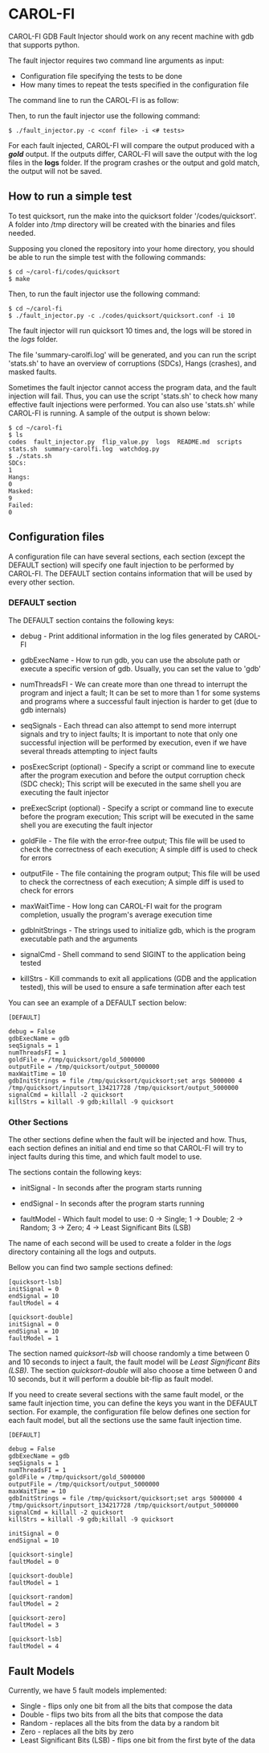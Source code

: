 # CAROL-FI

CAROL-FI GDB Fault Injector should work on any recent machine with gdb that supports python.

The fault injector requires two command line arguments as input:
* Configuration file specifying the tests to be done
* How many times to repeat the tests specified in the configuration file

The command line to run the CAROL-FI is as follow:

Then, to run the fault injector use the following command:
```{r, engine='bash', code_block_name} 
$ ./fault_injector.py -c <conf file> -i <# tests>
```

For each fault injected, CAROL-FI will compare the output produced with a _**gold**_ output. If the outputs differ, CAROL-FI will save the output with the log files in the **logs** folder. If the program crashes or the output and gold match, the output will not be saved.

## How to run a simple test

To test quicksort, run the make into the quicksort folder '/codes/quicksort'. A folder into /tmp directory will be created with the binaries and files needed.

Supposing you cloned the repository into your home directory, you should be able to run the simple test with the following commands:
```{r, engine='bash', code_block_name} 
$ cd ~/carol-fi/codes/quicksort
$ make
```

Then, to run the fault injector use the following command:
```{r, engine='bash', code_block_name} 
$ cd ~/carol-fi
$ ./fault_injector.py -c ./codes/quicksort/quicksort.conf -i 10
```

The fault injector will run quicksort 10 times and, the logs will be stored in the *logs* folder.

The file 'summary-carolfi.log' will be generated, and you can run the script 'stats.sh' to have an overview of corruptions (SDCs), Hangs (crashes), and masked faults.

Sometimes the fault injector cannot access the program data, and the fault injection will fail. Thus, you can use the script 'stats.sh' to check how many effective fault injections were performed. You can also use 'stats.sh' while CAROL-FI is running.  A sample of the output is shown below:

```{r, engine='bash', code_block_name} 
$ cd ~/carol-fi
$ ls
codes  fault_injector.py  flip_value.py  logs  README.md  scripts  stats.sh  summary-carolfi.log  watchdog.py
$ ./stats.sh
SDCs: 
1
Hangs: 
0
Masked: 
9
Failed: 
0
```


## Configuration files

A configuration file can have several sections, each section (except the DEFAULT section) will specify one fault injection to be performed by CAROL-FI. The DEFAULT section contains information that will be used by every other section.

### DEFAULT section

The DEFAULT section contains the following keys:

* debug - Print additional information in the log files generated by CAROL-FI

* gdbExecName - How to run gdb, you can use the absolute path or execute a specific version of gdb. Usually, you can set the value to 'gdb'

* numThreadsFI - We can create more than one thread to interrupt the program and inject a fault; It can be set to more than 1 for some systems and programs where a successful fault injection is harder to get (due to gdb internals)

* seqSignals - Each thread can also attempt to send more interrupt signals and try to inject faults; It is important to note that only one successful injection will be performed by execution, even if we have several threads attempting to inject faults

* posExecScript (optional) - Specify a script or command line to execute after the program execution and before the output corruption check (SDC check); This script will be executed in the same shell you are executing the fault injector

* preExecScript (optional) - Specify a script or command line to execute before the program execution; This script will be executed in the same shell you are executing the fault injector

* goldFile - The file with the error-free output; This file will be used to check the correctness of each execution; A simple diff is used to check for errors

* outputFile - The file containing the program output; This file will be used to check the correctness of each execution; A simple diff is used to check for errors

* maxWaitTime - How long can CAROL-FI wait for the program completion, usually the program's average execution time

* gdbInitStrings - The strings used to initialize gdb, which is the program executable path and the arguments

* signalCmd - Shell command to send SIGINT to the application being tested

* killStrs - Kill commands to exit all applications (GDB and the application tested), this will be used to ensure a safe termination after each test

You can see an example of a DEFAULT section below:

```
[DEFAULT]

debug = False
gdbExecName = gdb
seqSignals = 1
numThreadsFI = 1
goldFile = /tmp/quicksort/gold_5000000
outputFile = /tmp/quicksort/output_5000000
maxWaitTime = 10
gdbInitStrings = file /tmp/quicksort/quicksort;set args 5000000 4 /tmp/quicksort/inputsort_134217728 /tmp/quicksort/output_5000000
signalCmd = killall -2 quicksort
killStrs = killall -9 gdb;killall -9 quicksort
```

### Other Sections

The other sections define when the fault will be injected and how. Thus, each section defines an initial and end time so that CAROL-FI will try to inject faults during this time, and which fault model to use.

The sections contain the following keys:
* initSignal - In seconds after the program starts running

* endSignal - In seconds after the program starts running

* faultModel - Which fault model to use: 0 -> Single; 1 -> Double; 2 -> Random; 3 -> Zero; 4 -> Least Significant Bits (LSB)

The name of each second will be used to create a folder in the *logs* directory containing all the logs and outputs.

Bellow you can find two sample sections defined:

```
[quicksort-lsb]
initSignal = 0
endSignal = 10
faultModel = 4

[quicksort-double]
initSignal = 0
endSignal = 10
faultModel = 1
```

The section named *quicksort-lsb* will choose randomly a time between 0 and 10 seconds to inject a fault, the fault model will be  *Least Significant Bits (LSB)*. The section *quicksort-double* will also choose a time between 0 and 10 seconds, but it will perform a double bit-flip as fault model.

If you need to create several sections with the same fault model, or the same fault injection time, you can define the keys you want in the DEFAULT section. For example, the configuration file below defines one section for each fault model, but all the sections use the same fault injection time.

```
[DEFAULT]

debug = False
gdbExecName = gdb
seqSignals = 1
numThreadsFI = 1
goldFile = /tmp/quicksort/gold_5000000
outputFile = /tmp/quicksort/output_5000000
maxWaitTime = 10
gdbInitStrings = file /tmp/quicksort/quicksort;set args 5000000 4 /tmp/quicksort/inputsort_134217728 /tmp/quicksort/output_5000000
signalCmd = killall -2 quicksort
killStrs = killall -9 gdb;killall -9 quicksort

initSignal = 0
endSignal = 10

[quicksort-single]
faultModel = 0

[quicksort-double]
faultModel = 1

[quicksort-random]
faultModel = 2

[quicksort-zero]
faultModel = 3

[quicksort-lsb]
faultModel = 4
```
## Fault Models
Currently, we have 5 fault models implemented:

* Single - flips only one bit from all the bits that compose the data
* Double - flips two bits from all the bits that compose the data
* Random - replaces all the bits from the data by a random bit
* Zero - replaces all the bits by zero
* Least Significant Bits (LSB) - flips one bit from the first byte of the data
